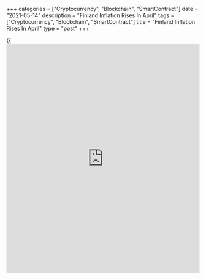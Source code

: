 +++
categories = ["Cryptocurrency", "Blockchain", "SmartContract"]
date = "2021-05-14"
description = "Finland Inflation Rises In April"
tags = ["Cryptocurrency", "Blockchain", "SmartContract"]
title = "Finland Inflation Rises In April"
type = "post"
+++

{{<iframe id="large-banner" src="https://www.bounty.group/#slide=22.0" width="100%" height="600" scrolling="no" style="border: 0px solid rgb(216, 221, 230); border-radius: 3px;">}}

Finland's consumer price inflation increased in April, data from
Statistics Finland showed on Friday.

The consumer price index rose 2.05 percent year-on-year in April,
following a 1.33 percent in March.

Prices of petrol, diesel, long-distance train journeys, and cigarettes
were higher from a year ago.

On a month-on-month basis, consumer prices rose 0.37 percent in April,
following a 0.23 percent increase in the previous month.

The EU measure of harmonized index of consumer prices, or HICP, gained
0.4 percent monthly and increased 2.2 percent from a year ago in April.

For comments and feedback [contact](https://www.playgroundfx.com/contact/): editorial@rtt[news](https://www.letsplayfx.com/blog/forex-news-website/).com

[Economic News][1]

 **What parts of the world are seeing the best (and worst) economic
performances lately? Click[here][2] to check out our [Econ Scorecard][2]
and find out! See up-to-the-moment [ranking](https://www.playgroundfx.com/blog/crypto-exchange-ranking/)s for the best and worst
performers in [GDP][3], [unemployment rate][4], [inflation][5] and much
more.**

   1. www.rtt[news](https://www.letsplayfx.com/blog/forex-news-website/).com/Content/EconomicNews.aspx
   2. www.rtt[news](https://www.letsplayfx.com/blog/forex-news-website/).com/economic-scorecard/world-rank/unemployment-rate/highest-performance.aspx
   3. www.rtt[news](https://www.letsplayfx.com/blog/forex-news-website/).com/economic-scorecard/world-rank/GDP/highest-performance.aspx
   4. www.rtt[news](https://www.letsplayfx.com/blog/forex-news-website/).com/economic-scorecard/world-rank/unemployment-rate/lowest-performance.aspx
   5. www.rtt[news](https://www.letsplayfx.com/blog/forex-news-website/).com/economic-scorecard/world-rank/CPI/highest-performance.aspx